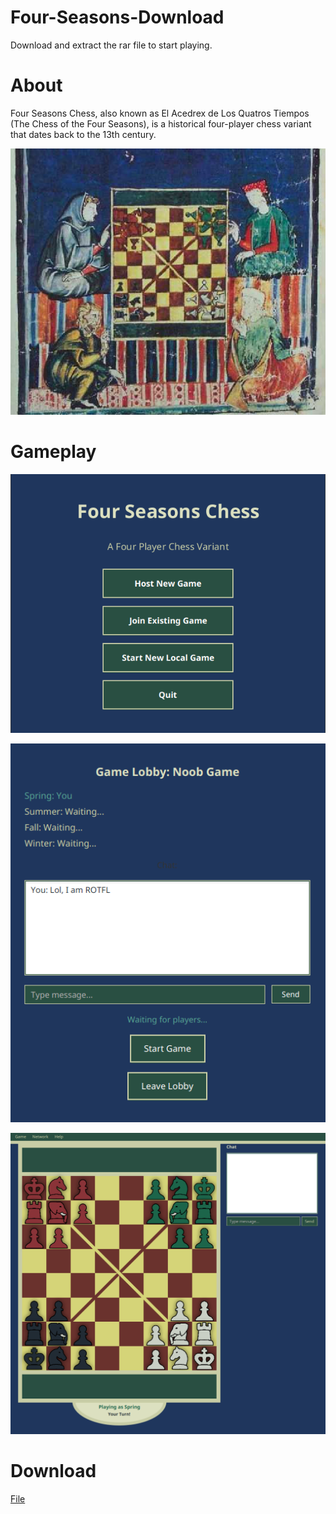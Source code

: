 # Four-Seasons-Download
Download and extract the rar file to start playing.

# About
Four Seasons Chess, also known as El Acedrex de Los Quatros Tiempos (The Chess of the Four Seasons), is a historical four-player chess variant that dates back to the 13th century. 

<p align="center">
  <img src="/screenshot.png" width=800></img>
</p>

# Gameplay
<p align="center">
  <img src="/Screenshot_20250830_164104.png" width=800></img>
</p>
<p align="center">
  <img src="/Screenshot_20250830_164141.png" width=800></img>
</p>
<p align="center">
  <img src="/Screenshot_20250830_165057.png" width=800></img>
</p>

# Download
[File](fourseasons-multiplayer-v0.3.rar)
